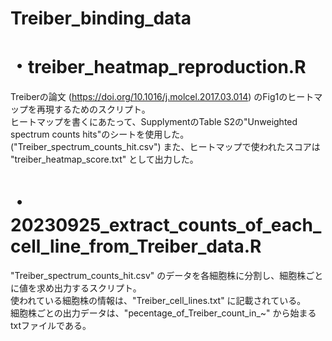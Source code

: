 # Treiber_binding_data

# ・treiber_heatmap_reproduction.R
Treiberの論文 (https://doi.org/10.1016/j.molcel.2017.03.014) のFig1のヒートマップを再現するためのスクリプト。\
ヒートマップを書くにあたって、SupplymentのTable S2の"Unweighted spectrum counts hits"のシートを使用した。("Treiber_spectrum_counts_hit.csv") 
また、ヒートマップで使われたスコアは "treiber_heatmap_score.txt" として出力した。

# ・20230925_extract_counts_of_each_cell_line_from_Treiber_data.R
"Treiber_spectrum_counts_hit.csv" のデータを各細胞株に分割し、細胞株ごとに値を求め出力するスクリプト。\
使われている細胞株の情報は、"Treiber_cell_lines.txt" に記載されている。\
細胞株ごとの出力データは、"pecentage_of_Treiber_count_in_~" から始まるtxtファイルである。

